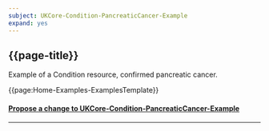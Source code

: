 ```yaml
---
subject: UKCore-Condition-PancreaticCancer-Example
expand: yes
---
```



## {{page-title}}

Example of a Condition resource, confirmed pancreatic cancer.

{{page:Home-Examples-ExamplesTemplate}}



<div id="Feedback" class="tabcontent">
<h4><a href='https://simplifier.net/NHS-Digital-FHIR-Genomics-Implementation-Guide/UKCore-Condition-PancreaticCancer-Example/~issues?level=File' target="_blank">Propose a change to UKCore-Condition-PancreaticCancer-Example</a></h4>
</div>

---